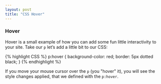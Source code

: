 ```yaml
---
layout: post
title: "CSS Hover"
---
```


### Hover
Hover is a small example of how you can add some fun little interactivity to your site. Take our `p` let’s add a little bit to our CSS:

{% highlight CSS %}
p:hover {
  background-color: red;
  border: 5px dotted black;
}
{% endhighlight %}

If you move your mouse cursor over the `p` (you "hover" it), you will see the style changes applied, that we defined with the `p:hover`.
